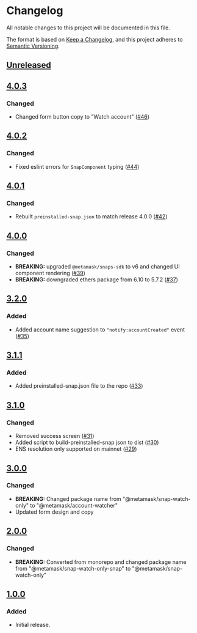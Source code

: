 # Changelog

All notable changes to this project will be documented in this file.

The format is based on [Keep a Changelog](https://keepachangelog.com/en/1.0.0/),
and this project adheres to [Semantic Versioning](https://semver.org/spec/v2.0.0.html).

## [Unreleased]

## [4.0.3]

### Changed

- Changed form button copy to "Watch account" ([#46](https://github.com/MetaMask/snap-watch-only/pull/46))

## [4.0.2]

### Changed

- Fixed eslint errors for `SnapComponent` typing ([#44](https://github.com/MetaMask/snap-watch-only/pull/44))

## [4.0.1]

### Changed

- Rebuilt `preinstalled-snap.json` to match release 4.0.0 ([#42](https://github.com/MetaMask/snap-watch-only/pull/42))

## [4.0.0]

### Changed

- **BREAKING:** upgraded `@metamask/snaps-sdk` to v6 and changed UI component rendering ([#39](https://github.com/MetaMask/snap-watch-only/pull/39))
- **BREAKING:** downgraded ethers package from 6.10 to 5.7.2 ([#37](https://github.com/MetaMask/snap-watch-only/pull/37))

## [3.2.0]

### Added

- Added account name suggestion to `"notify:accountCreated"` event ([#35](https://github.com/MetaMask/snap-watch-only/pull/35))

## [3.1.1]

### Added

- Added preinstalled-snap.json file to the repo ([#33](https://github.com/MetaMask/snap-watch-only/pull/33))

## [3.1.0]

### Changed

- Removed success screen ([#31](https://github.com/MetaMask/snap-watch-only/pull/31))
- Added script to build-preinstalled-snap json to dist ([#30](https://github.com/MetaMask/snap-watch-only/pull/30))
- ENS resolution only supported on mainnet ([#29](https://github.com/MetaMask/snap-watch-only/pull/29))

## [3.0.0]

### Changed

- **BREAKING:** Changed package name from "@metamask/snap-watch-only" to "@metamask/account-watcher"
- Updated form design and copy

## [2.0.0]

### Changed

- **BREAKING:** Converted from monorepo and changed package name from "@metamask/snap-watch-only-snap" to "@metamask/snap-watch-only"

## [1.0.0]

### Added

- Initial release.

[Unreleased]: https://github.com/metamask/snap-watch-only/compare/v4.0.3...HEAD
[4.0.3]: https://github.com/metamask/snap-watch-only/compare/v4.0.2...v4.0.3
[4.0.2]: https://github.com/metamask/snap-watch-only/compare/v4.0.1...v4.0.2
[4.0.1]: https://github.com/metamask/snap-watch-only/compare/v4.0.0...v4.0.1
[4.0.0]: https://github.com/metamask/snap-watch-only/compare/v3.2.0...v4.0.0
[3.2.0]: https://github.com/metamask/snap-watch-only/compare/v3.1.1...v3.2.0
[3.1.1]: https://github.com/metamask/snap-watch-only/compare/v3.1.0...v3.1.1
[3.1.0]: https://github.com/metamask/snap-watch-only/compare/v3.0.0...v3.1.0
[3.0.0]: https://github.com/metamask/snap-watch-only/compare/v2.0.0...v3.0.0
[2.0.0]: https://github.com/metamask/snap-watch-only/compare/v1.0.0...v2.0.0
[1.0.0]: https://github.com/metamask/snap-watch-only/releases/tag/v1.0.0

